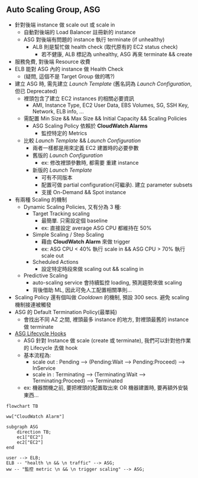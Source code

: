 

## Auto Scaling Group, ASG

- 針對後端 instance 做 scale out 或 scale in
    - 自動對後端的 Load Balancer 註冊新的 instance
    - ASG 對後端有問題的 instance 執行 terminate (if unhealthy)
        - ALB 則是幫忙做 health check (取代原有的 EC2 status check)
            - 若不健康, ALB 標記為 unhealthy, ASG 再來 terminate && create
- 服務免費, 對後端 Resource 收費
- ELB 能對 ASG 內的 instance 做 Health Check 
    - (疑問, 這個不是 Target Group 做的嗎?)
- 建立 ASG 時, 需先建立 *Launch Template* (舊名詞為 *Launch Configuration*, 但已 Deprecated)
    - 裡頭包含了建立 EC2 instances 的相關必要資訊
        - AMI, Instance Type, EC2 User Data, EBS Volumes, SG, SSH Key, Network, ELB info, ...
    - 需配置 Min Size && Max Size && Initial Capacity && Scaling Policies
        - ASG Scaling Policy 依賴於 **CloudWatch Alarms**
            - 監控特定的 Metrics
    - 比較 *Launch Template* && *Launch Configuration*
        - 兩者一樣都是用來定義 EC2 建置時的必要參數
        - 舊版的 *Launch Configuration* 
            - ex: 修改裡頭參數時, 都需要 重建 instance
        - 新版的 *Launch Template* 
            - 可有不同版本
            - 配置可做 partial configuration(可繼承). 建立 parameter subsets
            - 支援 On-Demand && Spot instance
- 有兩種 Scaling 的機制
    - Dynamic Scaling Policies, 又有分為 3 種:
        - Target Tracking scaling
            - 最簡單. 只需設定個 baseline
            - ex: 直接設定 average ASG CPU 都維持在 50%
        - Simple Scaling / Step Scaling
            - 藉由 **CloudWatch Alarm** 來做 trigger
            - ex: ASG CPU < 40% 執行 scale in && ASG CPU > 70% 執行 scale out
        - Scheduled Actions
            - 設定特定時段來做 scaling out && scaling in
    - Predictive Scaling
        - auto-scaling service 會持續監控 loading, 預測趨勢來做 scaling
        - 背後借助 ML, 因此可免人工配置相關準則...
- Scaling Policy 還有個叫做 *Cooldown* 的機制, 預設 300 secs. 避免 scaling 機制接連被觸發
- ASG 的 Default Termination Policy(最單純)
    - 會找出不同 AZ 之間, 裡頭最多 instance 的地方, 對裡頭最舊的 instance 做 terminate
- [ASG Lifecycle Hooks](https://docs.aws.amazon.com/autoscaling/ec2/userguide/lifecycle-hooks-overview.html)
    - ASG 針對 Instance 做 scale (create 或 terminate), 我們可以針對他作業的 Lifecycle 去做 hook
    - 基本流程為:
        - scale out : Pending --> (Pending:Wait --> Pending:Proceed) --> InService
        - scale in  : Terminating --> (Terminating:Wait --> Terminating:Proceed) --> Terminated
    - ex: 機器關機之前, 要把裡頭的配置取出來 OR 機器建置時, 要再額外安裝東西...

```mermaid
flowchart TB

ww["CloudWatch Alarm"]

subgraph ASG
    direction TB;
    ec1["EC2"]
    ec2["EC2"]
end

user --> ELB;
ELB -- "health \n && \n traffic" --> ASG;
ww -- "監控 metric \n && \n trigger scaling" --> ASG;
```
